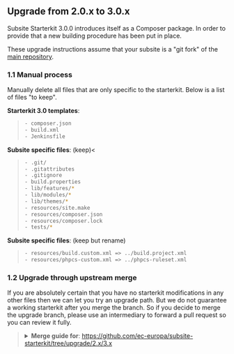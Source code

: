 ## Upgrade from 2.0.x to 3.0.x
   
Subsite Starterkit 3.0.0 introduces itself as a Composer package. In order
to provide that a new building procedure has been put in place.

These upgrade instructions assume that your subsite is a "git fork" of the
[main repository](https://github.com/ec-europa/subsite-starterkit).

### 1.1 Manual process
Manually delete all files that are only specific to the starterkit.
Below is a list of files "to keep". 

<b>Starterkit 3.0 templates</b>:
> 
>```bash
>- composer.json
>- build.xml
>- Jenkinsfile
>```

<b>Subsite specific files</b>: (keep)<
> 
>```bash
>- .git/
>- .gitattributes
>- .gitignore
>- build.properties
>- lib/features/*
>- lib/modules/*
>- lib/themes/*
>- resources/site.make
>- resources/composer.json
>- resources/composer.lock
>- tests/*
> ```

<b>Subsite specific files</b>: (keep but rename)
> 
>```bash
>- resources/build.custom.xml => ../build.project.xml
>- resources/phpcs-custom.xml => ../phpcs-ruleset.xml
>```

### 1.2 Upgrade through upstream merge

If you are absolutely certain that you have no starterkit modifications in any other
files then we can let you try an upgrade path. But we do not guarantee a working
starterkit after you merge the branch. So if you decide to merge the upgrade branch,
please use an intermediary to forward a pull request so you can review it fully.

> <details><summary><b>Merge guide for</b>: <a href="https://github.com/ec-europa/subsite-starterkit/tree/upgrade/2.x/3.x">https://github.com/ec-europa/subsite-starterkit/tree/upgrade/2.x/3.x</a></summary><p>
> 
> ```
> $ git checkout -b intermediary
> $ git remote add starterkit https://github.com/ec-europa/subsite-starterkit.git
> $ git fetch starterkit
> $ git merge starterkit/upgrade
> ```
> 
> And last but not least we should remove the remote that has been replaced by the new
> Subsite Starterkit package in your composer.json. Then you are ready to update the
> new Subsite Starterkit for the first time.
> ```
> $ git remote rm starterkit
> $ composer update
> ```
> </p></details>
